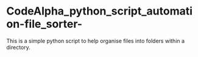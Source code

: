 # CodeAlpha_python_script_automation-file_sorter-
This is a simple python script to help organise files into folders within a directory.
